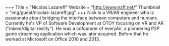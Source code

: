 +++
Title = "Nicolas Lazareff"
Website = "http://www.nzff.net/"
Thumbnail = "img/guest/nicolas-lazareff.jpg"
+++
Nick is a VR/AR engineer who is passionate about bridging the interface between computers and humans. Currently he's VP of Software Development at OTOY focusing on VR and AR ("mixed/digital reality"). He was a cofounder of everyAir, a pioneering P2P game streaming application which was later acquired. Before that he worked at Microsoft on Office 2010 and 2013.
